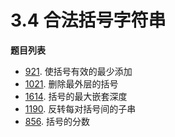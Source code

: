 # 3.4 合法括号字符串

**题目列表**

- [921](https://leetcode.cn/problems/minimum-add-to-make-parentheses-valid/description/). 使括号有效的最少添加
- [1021](https://leetcode.cn/problems/remove-outermost-parentheses/description/). 删除最外层的括号
- [1614](https://leetcode.cn/problems/maximum-nesting-depth-of-the-parentheses/description/). 括号的最大嵌套深度
- [1190](https://leetcode.cn/problems/reverse-substrings-between-each-pair-of-parentheses/description/). 反转每对括号间的子串
- [856](https://leetcode.cn/problems/score-of-parentheses/description/). 括号的分数
